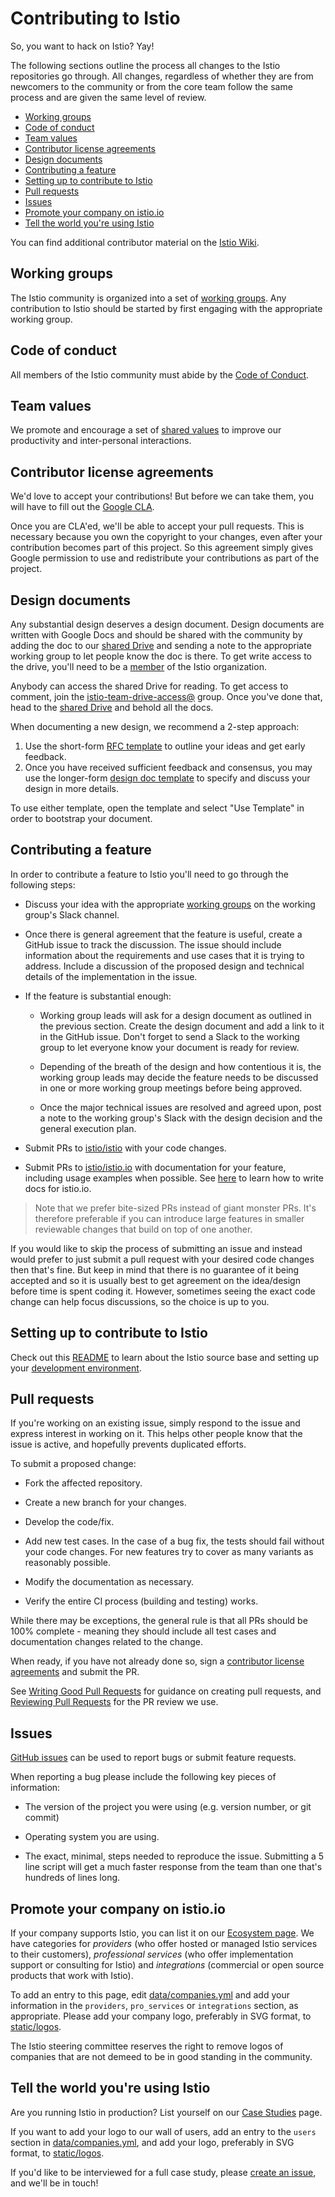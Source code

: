 # Contributing to Istio

So, you want to hack on Istio? Yay!

The following sections outline the process all changes to the Istio
repositories go through.  All changes, regardless of whether they are from
newcomers to the community or from the core team follow the
same process and are given the same level of review.

- [Working groups](#working-groups)
- [Code of conduct](#code-of-conduct)
- [Team values](#team-values)
- [Contributor license agreements](#contributor-license-agreements)
- [Design documents](#design-documents)
- [Contributing a feature](#contributing-a-feature)
- [Setting up to contribute to Istio](#setting-up-to-contribute-to-istio)
- [Pull requests](#pull-requests)
- [Issues](#issues)
- [Promote your company on istio.io](#promote-your-company-on-istioio)
- [Tell the world you're using Istio](#tell-the-world-youre-using-istio)

You can find additional contributor material on the [Istio Wiki](https://github.com/istio/istio/wiki).

## Working groups

The Istio community is organized into a set of [working groups](WORKING-GROUPS.md).
Any contribution to Istio should be started by first engaging with the
appropriate working group.

## Code of conduct

All members of the Istio community must abide by the [Code of Conduct](CODE-OF-CONDUCT.md).

## Team values

We promote and encourage a set of [shared values](VALUES.md) to improve our
productivity and inter-personal interactions.

## Contributor license agreements

We'd love to accept your contributions! But before we can take them, you will
have
to fill out the [Google CLA](https://cla.developers.google.com).

Once you are CLA'ed, we'll be able to accept your pull requests. This is
necessary because you own the copyright to your changes, even after your
contribution becomes part of this project. So this agreement simply gives Google
permission to use and redistribute your contributions as part of the project.

## Design documents

Any substantial design deserves a design document. Design documents are written with Google Docs and
should be shared with the community by adding the doc to our [shared Drive](https://drive.google.com/corp/drive/folders/0ADmbrU7ueGOUUk9PVA)
and sending a note to the appropriate working group to let people know the doc is there. To get write access
to the drive, you'll need to be a [member](ROLES.md#member) of the Istio organization.

Anybody can access the shared Drive for reading. To get access to comment, join the
[istio-team-drive-access@](https://groups.google.com/forum/#!forum/istio-team-drive-access) group.
Once you've done that, head to the [shared Drive](https://drive.google.com/corp/drive/folders/0ADmbrU7ueGOUUk9PVA) and
behold all the docs.

When documenting a new design, we recommend a 2-step approach:

1. Use the short-form
[RFC template](https://docs.google.com/document/d/1ewJoCcw5-04crH-M0xw4zFxz1cfwVCPnNyW4K3m4Yyc/template/preview)
to outline your ideas and get early feedback.
1. Once you have received sufficient feedback and consensus, you may use the longer-form
[design doc template](https://docs.google.com/document/d/16FLQK8uhhic1ovKnnOG3OXJjFKs2aHnSmbximidpKwM/template/preview)
to specify and discuss your design in more details.

To use either template, open the template and select "Use Template" in order to bootstrap your document.

## Contributing a feature

In order to contribute a feature to Istio you'll need to go through the following steps:

- Discuss your idea with the appropriate [working groups](WORKING-GROUPS.md) on the working
group's Slack channel.

- Once there is general agreement that the feature is useful, create a GitHub issue to track the discussion. The issue should include information
about the requirements and use cases that it is trying to address. Include a discussion of the proposed design and technical details of the
implementation in the issue.

- If the feature is substantial enough:

  - Working group leads will ask for a design document as outlined in the previous section.
  Create the design document and add a link to it in the GitHub issue. Don't forget to send a Slack to the
  working group to let everyone know your document is ready for review.

  - Depending of the breath of the design and how contentious it is, the working group leads may decide
  the feature needs to be discussed in one or more working group meetings before being approved.

  - Once the major technical issues are resolved and agreed upon, post a note to the working group's Slack
  with the design decision and the general execution plan.

- Submit PRs to [istio/istio](https://github.com/istio/istio) with your code changes.

- Submit PRs to [istio/istio.io](https://github.com/istio/istio.io) with
documentation for your feature, including usage examples when possible. See [here](https://istio.io/about/contribute/)
to learn how to write docs for istio.io.

> Note that we prefer bite-sized PRs instead of giant monster PRs. It's therefore preferable if you
can introduce large features in smaller reviewable changes that build on top of one another.

If you would like to skip the process of submitting an issue and
instead would prefer to just submit a pull request with your desired
code changes then that's fine. But keep in mind that there is no guarantee
of it being accepted and so it is usually best to get agreement on the
idea/design before time is spent coding it. However, sometimes seeing the
exact code change can help focus discussions, so the choice is up to you.

## Setting up to contribute to Istio

Check out this [README](https://github.com/istio/istio/blob/master/README.md) to learn about
the Istio source base and setting up your [development environment](https://github.com/istio/istio/wiki/Preparing-for-Development).

## Pull requests

If you're working on an existing issue, simply respond to the issue and express
interest in working on it. This helps other people know that the issue is
active, and hopefully prevents duplicated efforts.

To submit a proposed change:

- Fork the affected repository.

- Create a new branch for your changes.

- Develop the code/fix.

- Add new test cases. In the case of a bug fix, the tests should fail
  without your code changes. For new features try to cover as many
  variants as reasonably possible.

- Modify the documentation as necessary.

- Verify the entire CI process (building and testing) works.

While there may be exceptions, the general rule is that all PRs should
be 100% complete - meaning they should include all test cases and documentation
changes related to the change.

When ready, if you have not already done so, sign a
[contributor license agreements](#contributor-license-agreements) and submit
the PR.

See [Writing Good Pull Requests](https://github.com/istio/istio/wiki/Writing-Good-Pull-Requests) for guidance on creating
pull requests, and [Reviewing Pull Requests](https://github.com/istio/istio/wiki/Reviewing-Pull-Requests) for the PR review
we use.

## Issues

[GitHub issues](https://github.com/istio/istio/issues/new/choose) can be used to report bugs or submit feature requests.

When reporting a bug please include the following key pieces of information:

- The version of the project you were using (e.g. version number,
  or git commit)

- Operating system you are using.

- The exact, minimal, steps needed to reproduce the issue.
  Submitting a 5 line script will get a much faster response from the team
  than one that's hundreds of lines long.

## Promote your company on istio.io

If your company supports Istio, you can list it on our [Ecosystem page](https://istio.io/latest/about/ecosystem/).
We have categories for *providers* (who offer hosted or managed Istio services
to their customers), *professional services* (who offer implementation support
or consulting for Istio) and *integrations* (commercial or open source products
that work with Istio).

To add an entry to this page, edit [data/companies.yml](https://github.com/istio/istio.io/blob/master/data/companies.yml)
and add your information in the `providers`, `pro_services` or `integrations`
section, as appropriate. Please add your company logo, preferably in SVG
format, to [static/logos](https://github.com/istio/istio.io/blob/master/static/logos).

The Istio steering committee reserves the right to remove logos of companies that
are not demeed to be in good standing in the community.

## Tell the world you're using Istio

Are you running Istio in production?  List yourself on our [Case Studies](https://istio.io/latest/about/case-studies/) page.

If you want to add your logo to our wall of users, add an entry to the `users`
section in [data/companies.yml](https://github.com/istio/istio.io/blob/master/data/companies.yml), and add your logo,
preferably in SVG format, to [static/logos](https://github.com/istio/istio.io/blob/master/static/logos).

If you'd like to be interviewed for a full case study, please [create an issue](https://github.com/istio/istio.io/issues/new),
and we'll be in touch!
